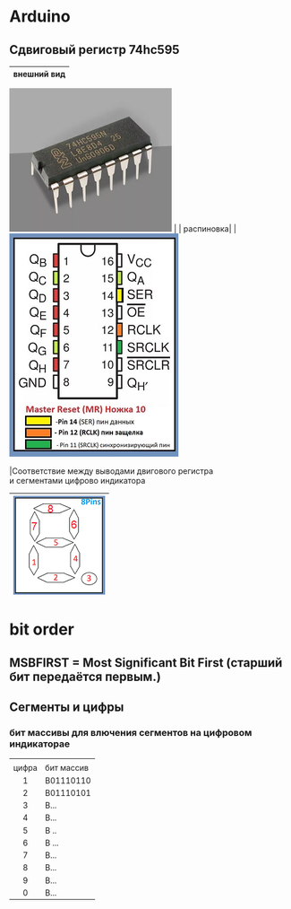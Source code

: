 # Arduino
## Сдвиговый регистр 74hc595


| внешний вид |
|-------------|

<td align="left"> <img src="img\74hc595.png" alt="внешний вид Сдвигового регистра 74hc595"></td> |
| распиновка|
|<td><img src="img\74HC595_Pins_Size50.jpg" alt="распиновка Сдвигового регистра 74hc595"></td>

|Соответствие между выводами двигового регистра<br> и сегментами цифрово индикатора

| <img src="img\7segmetsUNducator_size50.png" alt="распиновка Сдвигового регистра 74hc595"> |
|-------------|
# bit order 
## MSBFIRST = Most Significant Bit First (старший бит передаётся первым.)

## Сегменты и цифры
### бит массивы для влючения сегментов на цифровом индикаторае
<table>
<tr>
  <td  colspan = "2"><B></B></td>
  <tr>
  <td> цифра
  </td>
  <td> бит массив 
  </td>  
  </tr>
  <tr>
  <td align="center">
    1
  </td align="left">
  <td>
    B01110110
  </td>
  </tr>
  <tr>
  <td align="center">
    2
  </td align="left">
  <td>
    B01110101
  </td>
  </tr>
  <tr>
  <td align="center">
    3
  </td align="left">
  <td>
    B...
  </td>
  <tr>
  <td align="center">
    4
  </td align="left">
  <td>
    B...
  </td>
  </tr>
    <tr>
  <td align="center">
    5
  </td align="left">
  <td>
    B ..
  </td>
  </tr>
  <tr>
  <td align="center">
    6
  </td align="left">
  <td>
    B ... 
  </td>
  </tr>
  <tr>
  <td align="center">
    7
  </td align="left">
  <td>
    B...
  </td>
  <tr>
  <td align="center">
    8
  </td align="left">
  <td>
    B...
  </td>
  </tr>
    </tr>
  <tr>
  <td align="center">
    9
  </td align="left">
  <td>
    B...
  </td>
  <tr>
  <td align="center">
    0
  </td align="left">
  <td>
    B...
  </td>
  </tr>
  </table>


